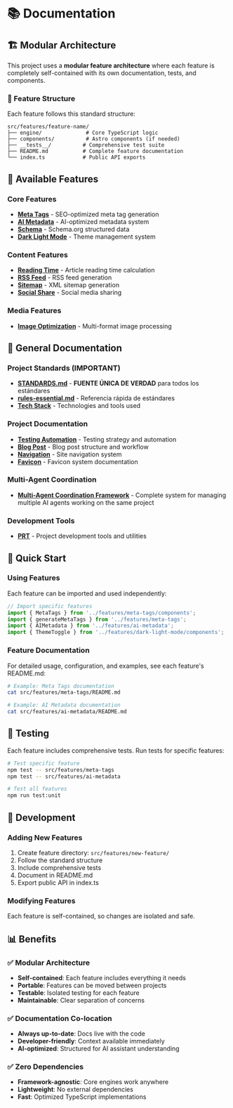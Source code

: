 # 📚 Documentation

## 🏗️ Modular Architecture

This project uses a **modular feature architecture** where each feature is completely self-contained with its own documentation, tests, and components.

### 📁 Feature Structure

Each feature follows this standard structure:

```
src/features/feature-name/
├── engine/              # Core TypeScript logic
├── components/          # Astro components (if needed)
├── __tests__/          # Comprehensive test suite
├── README.md           # Complete feature documentation
└── index.ts            # Public API exports
```

## 🚀 Available Features

### Core Features
- **[Meta Tags](../src/features/meta-tags/README.md)** - SEO-optimized meta tag generation
- **[AI Metadata](../src/features/ai-metadata/README.md)** - AI-optimized metadata system
- **[Schema](../src/features/schema/README.md)** - Schema.org structured data
- **[Dark Light Mode](../src/features/dark-light-mode/README.md)** - Theme management system

### Content Features  
- **[Reading Time](../src/features/reading-time/README.md)** - Article reading time calculation
- **[RSS Feed](../src/features/rss-feed/README.md)** - RSS feed generation
- **[Sitemap](../src/features/sitemap/README.md)** - XML sitemap generation
- **[Social Share](../src/features/social-share/README.md)** - Social media sharing

### Media Features
- **[Image Optimization](../src/features/image-optimization/README.md)** - Multi-format image processing

## 📖 General Documentation

### Project Standards (IMPORTANT)
- **[STANDARDS.md](./STANDARDS.md)** - **FUENTE ÚNICA DE VERDAD** para todos los estándares
- **[rules-essential.md](./rules-essential.md)** - Referencia rápida de estándares
- **[Tech Stack](./tech-stack.md)** - Technologies and tools used

### Project Documentation
- **[Testing Automation](./testing-automation.md)** - Testing strategy and automation
- **[Blog Post](./blog-post.md)** - Blog post structure and workflow
- **[Navigation](./navigation.md)** - Site navigation system
- **[Favicon](./favicon.md)** - Favicon system documentation

### Multi-Agent Coordination
- **[Multi-Agent Coordination Framework](./MULTI-AGENT-COORDINATION.md)** - Complete system for managing multiple AI agents working on the same project

### Development Tools
- **[PRT](./prt/)** - Project development tools and utilities

## 🎯 Quick Start

### Using Features
Each feature can be imported and used independently:

```typescript
// Import specific features
import { MetaTags } from '../features/meta-tags/components';
import { generateMetaTags } from '../features/meta-tags';
import { AIMetadata } from '../features/ai-metadata';
import { ThemeToggle } from '../features/dark-light-mode/components';
```

### Feature Documentation
For detailed usage, configuration, and examples, see each feature's README.md:

```bash
# Example: Meta Tags documentation
cat src/features/meta-tags/README.md

# Example: AI Metadata documentation  
cat src/features/ai-metadata/README.md
```

## 🧪 Testing

Each feature includes comprehensive tests. Run tests for specific features:

```bash
# Test specific feature
npm test -- src/features/meta-tags
npm test -- src/features/ai-metadata

# Test all features
npm run test:unit
```

## 🔧 Development

### Adding New Features
1. Create feature directory: `src/features/new-feature/`
2. Follow the standard structure
3. Include comprehensive tests
4. Document in README.md
5. Export public API in index.ts

### Modifying Features
Each feature is self-contained, so changes are isolated and safe.

## 📊 Benefits

### ✅ Modular Architecture
- **Self-contained**: Each feature includes everything it needs
- **Portable**: Features can be moved between projects
- **Testable**: Isolated testing for each feature
- **Maintainable**: Clear separation of concerns

### ✅ Documentation Co-location
- **Always up-to-date**: Docs live with the code
- **Developer-friendly**: Context available immediately
- **AI-optimized**: Structured for AI assistant understanding

### ✅ Zero Dependencies
- **Framework-agnostic**: Core engines work anywhere
- **Lightweight**: No external dependencies
- **Fast**: Optimized TypeScript implementations
